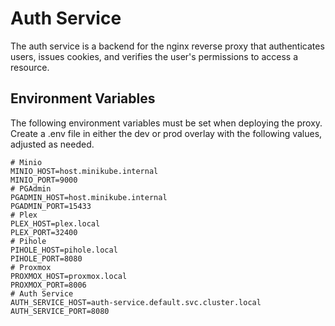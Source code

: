 # Auth Service
The auth service is a backend for the nginx reverse proxy that authenticates users, issues cookies, and verifies the user's permissions to access a resource.

## Environment Variables
The following environment variables must be set when deploying the proxy. Create a .env file in either the dev or prod overlay with the following values, adjusted as needed.

```
# Minio
MINIO_HOST=host.minikube.internal
MINIO_PORT=9000
# PGAdmin
PGADMIN_HOST=host.minikube.internal
PGADMIN_PORT=15433
# Plex
PLEX_HOST=plex.local
PLEX_PORT=32400
# Pihole
PIHOLE_HOST=pihole.local
PIHOLE_PORT=8080
# Proxmox
PROXMOX_HOST=proxmox.local
PROXMOX_PORT=8006
# Auth Service
AUTH_SERVICE_HOST=auth-service.default.svc.cluster.local
AUTH_SERVICE_PORT=8080
```